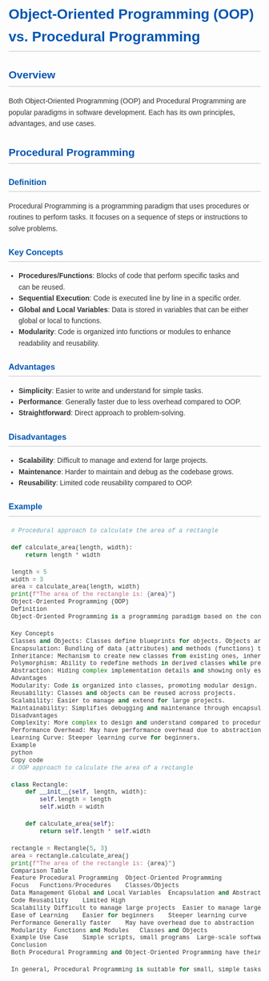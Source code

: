 <style>
/* General styles */
body {
    font-family: Arial, sans-serif;
    line-height: 1.6;
    margin: 20px;
    color: #333;
}

/* Header styles */
h1, h2, h3 {
    color: #0056b3;
    border-bottom: 2px solid #ddd;
    padding-bottom: 5px;
}

/* Table styles */
table {
    width: 100%;
    border-collapse: collapse;
    margin: 20px 0;
}

th, td {
    border: 1px solid #ddd;
    padding: 8px;
    text-align: left;
}

th {
    background-color: #f4f4f4;
    color: #333;
}

/* Code block styles */
pre, code {
    background-color: #f4f4f4;
    padding: 5px;
    border-radius: 3px;
    font-family: Consolas, 'Courier New', monospace;
}

/* List styles */
ul {
    margin: 10px 0;
    padding: 0 20px;
}

/* Paragraph styles */
p {
    margin: 10px 0;
}

/* Link styles */
a {
    color: #0056b3;
    text-decoration: none;
}

a:hover {
    text-decoration: underline;
}
</style>

# Object-Oriented Programming (OOP) vs. Procedural Programming

## Overview
Both Object-Oriented Programming (OOP) and Procedural Programming are popular paradigms in software development. Each has its own principles, advantages, and use cases.

## Procedural Programming

### Definition
Procedural Programming is a programming paradigm that uses procedures or routines to perform tasks. It focuses on a sequence of steps or instructions to solve problems.

### Key Concepts
- **Procedures/Functions**: Blocks of code that perform specific tasks and can be reused.
- **Sequential Execution**: Code is executed line by line in a specific order.
- **Global and Local Variables**: Data is stored in variables that can be either global or local to functions.
- **Modularity**: Code is organized into functions or modules to enhance readability and reusability.

### Advantages
- **Simplicity**: Easier to write and understand for simple tasks.
- **Performance**: Generally faster due to less overhead compared to OOP.
- **Straightforward**: Direct approach to problem-solving.

### Disadvantages
- **Scalability**: Difficult to manage and extend for large projects.
- **Maintenance**: Harder to maintain and debug as the codebase grows.
- **Reusability**: Limited code reusability compared to OOP.

### Example
```python
# Procedural approach to calculate the area of a rectangle

def calculate_area(length, width):
    return length * width

length = 5
width = 3
area = calculate_area(length, width)
print(f"The area of the rectangle is: {area}")
Object-Oriented Programming (OOP)
Definition
Object-Oriented Programming is a programming paradigm based on the concept of "objects", which are instances of classes. It organizes code into reusable units that encapsulate data and behavior.

Key Concepts
Classes and Objects: Classes define blueprints for objects. Objects are instances of classes.
Encapsulation: Bundling of data (attributes) and methods (functions) that operate on the data.
Inheritance: Mechanism to create new classes from existing ones, inheriting attributes and methods.
Polymorphism: Ability to redefine methods in derived classes while preserving the same interface.
Abstraction: Hiding complex implementation details and showing only essential features.
Advantages
Modularity: Code is organized into classes, promoting modular design.
Reusability: Classes and objects can be reused across projects.
Scalability: Easier to manage and extend for large projects.
Maintainability: Simplifies debugging and maintenance through encapsulation and abstraction.
Disadvantages
Complexity: More complex to design and understand compared to procedural programming.
Performance Overhead: May have performance overhead due to abstraction layers.
Learning Curve: Steeper learning curve for beginners.
Example
python
Copy code
# OOP approach to calculate the area of a rectangle

class Rectangle:
    def __init__(self, length, width):
        self.length = length
        self.width = width

    def calculate_area(self):
        return self.length * self.width

rectangle = Rectangle(5, 3)
area = rectangle.calculate_area()
print(f"The area of the rectangle is: {area}")
Comparison Table
Feature	Procedural Programming	Object-Oriented Programming
Focus	Functions/Procedures	Classes/Objects
Data Management	Global and Local Variables	Encapsulation and Abstraction
Code Reusability	Limited	High
Scalability	Difficult to manage large projects	Easier to manage large projects
Ease of Learning	Easier for beginners	Steeper learning curve
Performance	Generally faster	May have overhead due to abstraction
Modularity	Functions and Modules	Classes and Objects
Example Use Case	Simple scripts, small programs	Large-scale software development
Conclusion
Both Procedural Programming and Object-Oriented Programming have their own strengths and weaknesses. The choice between them depends on the specific requirements of the project, the complexity of the problem, and the preferences of the development team.

In general, Procedural Programming is suitable for small, simple tasks, while OOP is better suited for larger, more complex applications that require maintainability and scalability.
